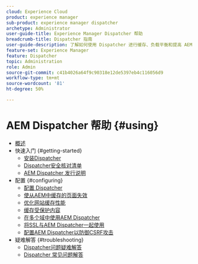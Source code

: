 ```yaml
---
cloud: Experience Cloud
product: experience manager
sub-product: experience manager dispatcher
archetype: Administrator
user-guide-title: Experience Manager Dispatcher 帮助
breadcrumb-title: Dispatcher 指南
user-guide-description: 了解如何使用 Dispatcher 进行缓存、负载平衡和提高 AEM 服务器的安全性。
feature-set: Experience Manager
feature: Dispatcher
topic: Administration
role: Admin
source-git-commit: c41b4026a64f9c90318e12de5397eb4c116056d9
workflow-type: tm+mt
source-wordcount: '81'
ht-degree: 50%

---
```



# AEM Dispatcher 帮助 {#using}

+ [概述](dispatcher.md)
+ 快速入门 {#getting-started}
   + [安装Dispatcher](dispatcher-install.md)
   + [Dispatcher安全核对清单](security-checklist.md)
   + [AEM Dispatcher 发行说明](release-notes.md)
+ 配置  {#configuring}
   + [配置 Dispatcher](dispatcher-configuration.md)
   + [使从AEM中缓存的页面失效](page-invalidate.md)
   + [优化网站缓存性能](https://experienceleague.adobe.com/zh-hans/docs/experience-manager-65/content/implementing/deploying/configuring/configuring-performance)
   + [缓存受保护内容](permissions-cache.md)
   + [在多个域中使用AEM Dispatcher](dispatcher-domains.md)
   + [将SSL与AEM Dispatcher一起使用](dispatcher-ssl.md)
   + [配置AEM Dispatcher以防御CSRF攻击](configuring-dispatcher-to-prevent-csrf.md)
+ 疑难解答 {#troubleshooting}
   + [Dispatcher问题疑难解答](dispatcher-troubleshooting.md)
   + [Dispatcher 常见问题解答](dispatcher-faq.md)
